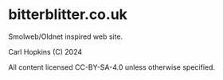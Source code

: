 # bitterblitter.co.uk

Smolweb/Oldnet inspired web site.

Carl Hopkins (C) 2024 

All content licensed CC-BY-SA-4.0 unless otherwise specified.

